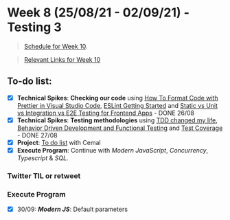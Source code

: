 # Week 8 (25/08/21 - 02/09/21) - Testing 3

> [Schedule for Week 10](https://learn.foundersandcoders.com/course/syllabus/pre-app-11/schedule/).

> [Relevant Links for Week 10](https://mjow1999.github.io/FAC-Links/)

## To-do list:

- [x] **Technical Spikes**: **Checking our code** using [How To Format Code with Prettier in Visual Studio Code](https://www.digitalocean.com/community/tutorials/how-to-format-code-with-prettier-in-visual-studio-code), [ESLint Getting Started](https://eslint.org/docs/user-guide/getting-started) and [Static vs Unit vs Integration vs E2E Testing for Frontend Apps](https://kentcdodds.com/blog/static-vs-unit-vs-integration-vs-e2e-tests) - DONE 26/08
- [x] **Technical Spikes**: **Testing methodologies** using [TDD changed my life](https://medium.com/javascript-scene/tdd-changed-my-life-5af0ce099f80), [Behavior Driven Development and Functional Testing](https://medium.com/javascript-scene/behavior-driven-development-bdd-and-functional-testing-62084ad7f1f2) and [Test Coverage](https://www.martinfowler.com/bliki/TestCoverage.html) - DONE 27/08
- [x] **Project**: [To do list](https://learn.foundersandcoders.com/course/syllabus/pre-app-11/project/) with Cemal
- [x] **Execute Program**: Continue with _Modern JavaScript_, _Concurrency_, _Typescript_ & _SQL_.

### Twitter TIL or retweet

### Execute Program

- [x] 30/09: **_Modern JS_**: Default parameters
